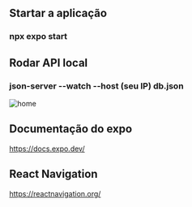 
## Startar a aplicação

### npx expo start

## Rodar API local

### json-server --watch --host (seu IP) db.json

![home](https://user-images.githubusercontent.com/73204469/230199850-54acb55c-a08d-4f5a-b355-9bf0f94fed5b.png)



## Documentação do expo

<https://docs.expo.dev/>

## React Navigation

<https://reactnavigation.org/>
